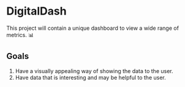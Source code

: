 # DigitalDash

This project will contain a unique dashboard to view a wide range of metrics. 📊

## Goals

1. Have a visually appealing way of showing the data to the user.
2. Have data that is interesting and may be helpful to the user.
